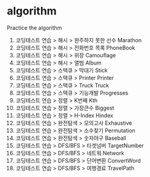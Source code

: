 # algorithm
Practice the algorithm


1. 코딩테스트 연습 > 해시 > 완주하지 못한 선수
Marathon
2. 코딩테스트 연습 > 해시 > 전화번호 목록
PhoneBook
3. 코딩테스트 연습 > 해시 > 위장
Camouflage
4. 코딩테스트 연습 > 해시 > 앨범
Album
5. 코딩테스트 연습 > 스택큐 > 막대기
Stick
6. 코딩테스트 연습 > 스택큐 > Printer
Printer
7. 코딩테스트 연습 > 스택큐 > Truck
Truck
8. 코딩테스트 연습 > 스택큐 > 기능개발
Progresses
9. 코딩테스트 연습 > 정렬 > K번째
Kth
10. 코딩테스트 연습 > 정렬 > 가장큰수
Biggest
11. 코딩테스트 연습 > 정렬 > H-Index
Hindex
12. 코딩테스트 연습 > 완전탐색 > 모의고사
Exhaustive
13. 코딩테스트 연습 > 완전탐색 > 소수찾기
Permutation
14. 코딩테스트 연습 > 완전탐색 > 숫자야구
Baseball
15. 코딩테스트 연습 > DFS/BFS > 타겟넘버
TargetNumber
16. 코딩테스트 연습 > DFS/BFS > 네트워
Network
17. 코딩테스트 연습 > DFS/BFS > 단어변환
ConvertWord
18. 코딩테스트 연습 > DFS/BFS > 여행경료
TravelPath
